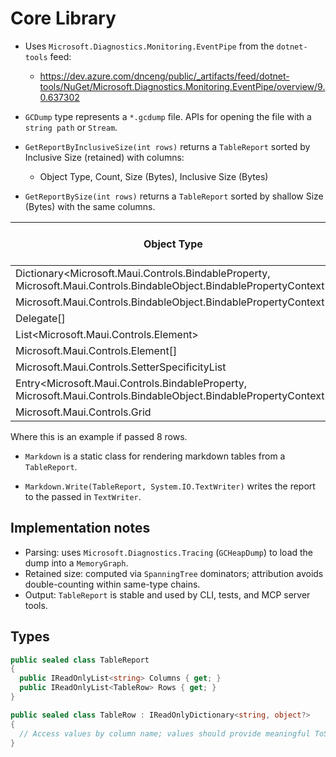# Core Library

* Uses `Microsoft.Diagnostics.Monitoring.EventPipe` from the `dotnet-tools` feed:
  * https://dev.azure.com/dnceng/public/_artifacts/feed/dotnet-tools/NuGet/Microsoft.Diagnostics.Monitoring.EventPipe/overview/9.0.637302

* `GCDump` type represents a `*.gcdump` file. APIs for opening the file with a `string path` or `Stream`.

* `GetReportByInclusiveSize(int rows)` returns a `TableReport` sorted by Inclusive Size (retained) with columns:
  * Object Type, Count, Size (Bytes), Inclusive Size (Bytes)

* `GetReportBySize(int rows)` returns a `TableReport` sorted by shallow Size (Bytes) with the same columns.

| Object Type                                                                                                          |  Count |   Size (Bytes) | Inclusive Size (Bytes) |
|----------------------------------------------------------------------------------------------------------------------|-------:|---------------:|-----------------------:|
| Dictionary<Microsoft.Maui.Controls.BindableProperty, Microsoft.Maui.Controls.BindableObject.BindablePropertyContext> |  4,025 |        322,000 |             33,105,512 |
| Microsoft.Maui.Controls.BindableObject.BindablePropertyContext                                                       | 32,279 |      1,807,624 |             30,969,496 |
| Delegate[]                                                                                                           |    793 |         76,904 |             28,169,872 |
| List<Microsoft.Maui.Controls.Element>                                                                                |  2,368 |         75,776 |             27,681,536 |
| Microsoft.Maui.Controls.Element[]                                                                                    |    718 |         50,624 |             27,667,744 |
| Microsoft.Maui.Controls.SetterSpecificityList                                                                        | 32,279 |      4,131,712 |             25,267,016 |
| Entry<Microsoft.Maui.Controls.BindableProperty, Microsoft.Maui.Controls.BindableObject.BindablePropertyContext>      |  1,025 |      1,101,248 |             24,822,216 |
| Microsoft.Maui.Controls.Grid                                                                                         |    208 |        174,720 |             21,786,456 |

Where this is an example if passed 8 rows.

* `Markdown` is a static class for rendering markdown tables from a `TableReport`.

* `Markdown.Write(TableReport, System.IO.TextWriter)` writes the report to the passed in `TextWriter`.

## Implementation notes

* Parsing: uses `Microsoft.Diagnostics.Tracing` (`GCHeapDump`) to load the dump into a `MemoryGraph`.
* Retained size: computed via `SpanningTree` dominators; attribution avoids double-counting within same-type chains.
* Output: `TableReport` is stable and used by CLI, tests, and MCP server tools.

## Types

```csharp
public sealed class TableReport
{
  public IReadOnlyList<string> Columns { get; }
  public IReadOnlyList<TableRow> Rows { get; }
}

public sealed class TableRow : IReadOnlyDictionary<string, object?>
{
  // Access values by column name; values should provide meaningful ToString().
}
```